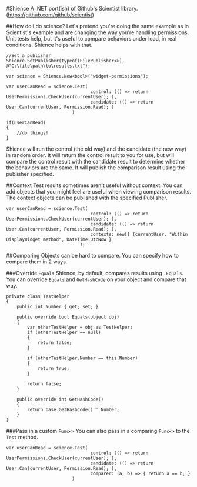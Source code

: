 ﻿#Shience
A .NET port(ish) of Github's Scientist library. (https://github.com/github/scientist)

##How do I do science?
Let's pretend you're doing the same example as in Scientist's example and are changing the way you're handling permissions. Unit tests help, but it's useful to compare behaviors under load, in real conditions. Shience helps with that.

    //Set a publisher
    Shience.SetPublisher(typeof(FilePublisher<>), @"C:\file\path\to\results.txt");
    
    var science = Shience.New<bool>("widget-permissions");
    
    var userCanRead = science.Test(
                                    control: (() => return UserPermissions.CheckUser(currentUser); ), 
                                    candidate: (() => return User.Can(currentUser, Permission.Read); )
                             )
                             
    if(userCanRead)
    {
        //do things!
    }
                             
Shience will run the control (the old way) and the candidate (the new way) in random order. It will return the control result to you for use, but will compare the control result with the candidate result to determine whether the behaviors are the same. It will publish the comparison result using the publisher specified.

##Context
Test results sometimes aren't useful without context. You can add objects that you might feel are useful when viewing comparison results. The context objects can be published with the specified Publisher.

    var userCanRead = science.Test(
                                    control: (() => return UserPermissions.CheckUser(currentUser); ), 
                                    candidate: (() => return User.Can(currentUser, Permission.Read); ),
                                    contexts: new[] {currentUser, "Within DisplayWidget method", DateTime.UtcNow }
                                );
                                
##Comparing
Objects can be hard to compare. You can specify how to compare them in 2 ways.

###Override `Equals`
Shience, by default, compares results using `.Equals`. You can override `Equals` and `GetHashCode` on your object and compare that way.

    private class TestHelper
    {
        public int Number { get; set; }

        public override bool Equals(object obj)
        {
            var otherTestHelper = obj as TestHelper;
            if (otherTestHelper == null)
            {
                return false;
            }

            if (otherTestHelper.Number == this.Number)
            {
                return true;
            }

            return false;
        }

        public override int GetHashCode()
        {
            return base.GetHashCode() ^ Number;
        }
    }

###Pass in a custom `Func<>`
You can also pass in a comparing `Func<>` to the `Test` method.

    var userCanRead = science.Test(
                                    control: (() => return UserPermissions.CheckUser(currentUser); ), 
                                    candidate: (() => return User.Can(currentUser, Permission.Read); ),
                                    comparer: (a, b) => { return a == b; }
                             )